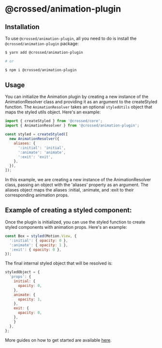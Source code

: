 # @crossed/animation-plugin

## Installation

To use `@crossed/animation-plugin`, all you need to do is install the
`@crossed/animation-plugin` package:

```sh
$ yarn add @crossed/animation-plugin

# or

$ npm i @crossed/animation-plugin
```

## Usage

You can initialize the Animation plugin by creating a new instance of the AnimationResolver class and providing it as an argument to the createStyled function. The `AnimationResolver` takes an optional `styledUtils` object that maps the styled utils object. Here's an example:

```jsx
import { createStyled } from '@crossed/core';
import { AnimationResolver } from '@crossed/animation-plugin';

const styled = createStyled([
  new AnimationResolver({
    aliases: {
      ':initial': 'initial',
      ':animate': 'animate',
      ':exit': 'exit',
    },
  }),
]);
```

In this example, we are creating a new instance of the AnimationResolver class, passing an object with the 'aliases' property as an argument. The aliases object maps the aliases :initial, :animate, and :exit to their corresponding animation props.

## Example of creating a styled component:

Once the plugin is initialized, you can use the styled function to create styled components with animation props. Here's an example:

```jsx
const Box = styled(Motion.View, {
  ':initial': { opacity: 0 },
  ':animate': { opacity: 1 },
  ':exit': { opacity: 0 },
});
```

The final internal styled object that will be resolved is:

```jsx
styledObject = {
  'props': {
    initial: {
      opacity: 0,
    },
    animate: {
      opacity: 1,
    },
    exit: {
      opacity: 0,
    },
    }
  },
};
```

More guides on how to get started are available
[here](https://style.gluestack.io/).
